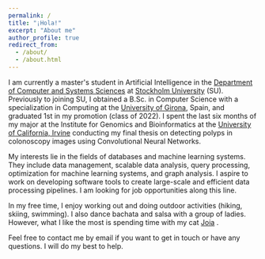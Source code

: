 ```yaml
---
permalink: /
title: "¡Hola!"
excerpt: "About me"
author_profile: true
redirect_from: 
  - /about/
  - /about.html
---
```


 I am currently a master's student in Artificial Intelligence in the [Department of Computer and Systems Sciences](https://www.su.se/department-of-computer-and-systems-sciences/) at [Stockholm University](https://www.su.se/cmlink/stockholm-university) (SU). Previously to joining SU, I obtained a B.Sc. in Computer Science with a specialization in Computing at the [University of Girona](https://www.udg.edu/en/), Spain, and graduated 1st in my promotion (class of 2022). I spent the last six months of my major at the Institute for Genomics and Bioinformatics at the [University of California, Irvine](https://uci.edu/) conducting my final thesis on detecting polyps in colonoscopy images using Convolutional Neural Networks. 

My interests lie in the fields of databases and machine learning systems. They include data management, scalable data analysis, query processing, optimization for machine learning systems, and graph analysis. I aspire to work on developing software tools to create large-scale and efficient data processing pipelines. I am looking for job opportunities along this line.


In my free time, I enjoy working out and doing outdoor activities (hiking, skiing, swimming). I also dance bachata and salsa with a group of ladies. However, what I like the most is spending time with my cat [Joia](https://lauragalera.github.io/personal/joia) .  

Feel free to contact me by email if you want to get in touch or have any questions. I will do my best to help.
